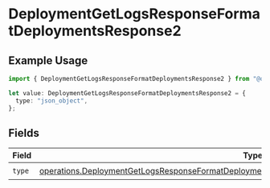# DeploymentGetLogsResponseFormatDeploymentsResponse2

## Example Usage

```typescript
import { DeploymentGetLogsResponseFormatDeploymentsResponse2 } from "@orq-ai/node/models/operations";

let value: DeploymentGetLogsResponseFormatDeploymentsResponse2 = {
  type: "json_object",
};
```

## Fields

| Field                                                                                                                                                                                                              | Type                                                                                                                                                                                                               | Required                                                                                                                                                                                                           | Description                                                                                                                                                                                                        |
| ------------------------------------------------------------------------------------------------------------------------------------------------------------------------------------------------------------------ | ------------------------------------------------------------------------------------------------------------------------------------------------------------------------------------------------------------------ | ------------------------------------------------------------------------------------------------------------------------------------------------------------------------------------------------------------------ | ------------------------------------------------------------------------------------------------------------------------------------------------------------------------------------------------------------------ |
| `type`                                                                                                                                                                                                             | [operations.DeploymentGetLogsResponseFormatDeploymentsResponse200ApplicationJSONResponseBodyType](../../models/operations/deploymentgetlogsresponseformatdeploymentsresponse200applicationjsonresponsebodytype.md) | :heavy_check_mark:                                                                                                                                                                                                 | N/A                                                                                                                                                                                                                |